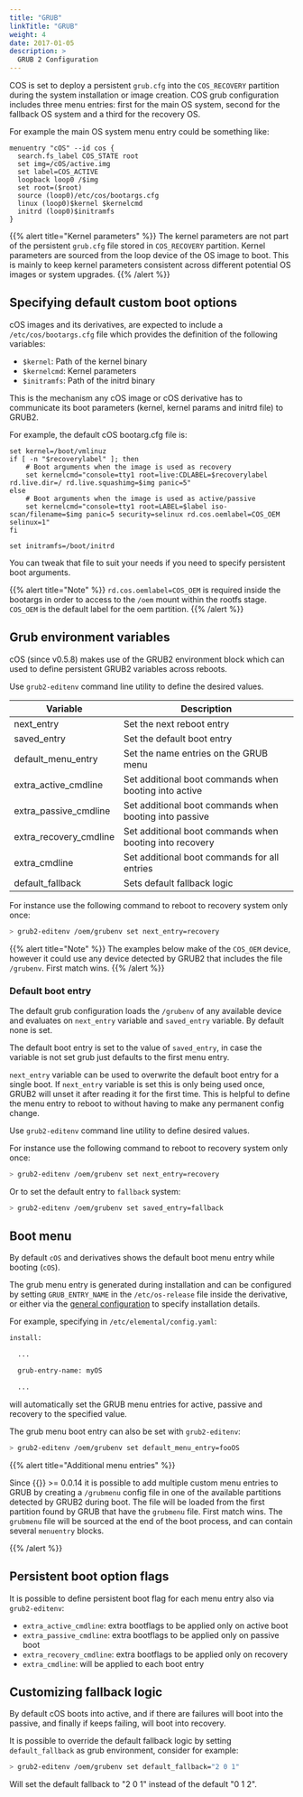 ```yaml
---
title: "GRUB"
linkTitle: "GRUB"
weight: 4
date: 2017-01-05
description: >
  GRUB 2 Configuration
---
```


COS is set to deploy a persistent `grub.cfg` into the `COS_RECOVERY` partition during
the system installation or image creation. COS grub configuration
includes three menu entries: first for the main OS system, second for the
fallback OS system and a third for the recovery OS.

For example the main OS system menu entry could be something like:

```
menuentry "cOS" --id cos {
  search.fs_label COS_STATE root
  set img=/cOS/active.img
  set label=COS_ACTIVE
  loopback loop0 /$img
  set root=($root)
  source (loop0)/etc/cos/bootargs.cfg
  linux (loop0)$kernel $kernelcmd
  initrd (loop0)$initramfs
}
```

{{% alert title="Kernel parameters" %}}
The kernel parameters are not part of the persistent `grub.cfg` file stored in `COS_RECOVERY` partition. 
Kernel parameters are sourced from the loop device of the OS image to boot. This is mainly to
keep kernel parameters consistent across different potential OS images or
system upgrades. 
{{% /alert %}}

## Specifying default custom boot options

cOS images and its derivatives, are expected to include a
`/etc/cos/bootargs.cfg` file which provides the definition of the following
variables:

* `$kernel`: Path of the kernel binary 
* `$kernelcmd`: Kernel parameters
* `$initramfs`: Path of the initrd binary

This is the mechanism any cOS image or cOS derivative has to communicate
its boot parameters (kernel, kernel params and initrd file) to GRUB2.

For example, the default cOS bootarg.cfg file is:

```
set kernel=/boot/vmlinuz
if [ -n "$recoverylabel" ]; then
    # Boot arguments when the image is used as recovery
    set kernelcmd="console=tty1 root=live:CDLABEL=$recoverylabel rd.live.dir=/ rd.live.squashimg=$img panic=5"
else
    # Boot arguments when the image is used as active/passive
    set kernelcmd="console=tty1 root=LABEL=$label iso-scan/filename=$img panic=5 security=selinux rd.cos.oemlabel=COS_OEM selinux=1"
fi

set initramfs=/boot/initrd
```

You can tweak that file to suit your needs if you need to specify persistent boot arguments.

{{% alert title="Note" %}}
`rd.cos.oemlabel=COS_OEM` is required inside the bootargs in order to access to the `/oem` mount within the rootfs stage. `COS_OEM` is the default label for the oem partition.
{{% /alert %}}

## Grub environment variables

cOS (since v0.5.8) makes use of the GRUB2 environment block which can used to define
persistent GRUB2 variables across reboots.

Use `grub2-editenv` command line utility to define the desired values.

| Variable               |  Description                                            |
|------------------------|---------------------------------------------------------|
| next_entry             | Set the next reboot entry                               |
| saved_entry            | Set the default boot entry                              |
| default_menu_entry     | Set the name entries on the GRUB menu                   |
| extra_active_cmdline   | Set additional boot commands when booting into active   |
| extra_passive_cmdline  | Set additional boot commands when booting into passive  |
| extra_recovery_cmdline | Set additional boot commands when booting into recovery |
| extra_cmdline          | Set additional boot commands for all entries            |
| default_fallback       | Sets default fallback logic                             |


For instance use the following command to reboot to recovery system only once:

```bash
> grub2-editenv /oem/grubenv set next_entry=recovery
```

{{% alert title="Note" %}}
The examples below make of the `COS_OEM` device, however it could use any device
detected by GRUB2 that includes the file `/grubenv`. First match wins.
{{% /alert %}}

### Default boot entry

The default grub configuration loads the `/grubenv` of any available device
and evaluates on `next_entry` variable and `saved_entry` variable. By default
none is set.

The default boot entry is set to the value of `saved_entry`, in case the variable
is not set grub just defaults to the first menu entry.

`next_entry` variable can be used to overwrite the default boot entry for a single
boot. If `next_entry` variable is set this is only being used once, GRUB2 will
unset it after reading it for the first time. This is helpful to define the menu entry
to reboot to without having to make any permanent config change.

Use `grub2-editenv` command line utility to define desired values.

For instance use the following command to reboot to recovery system only once:

```bash
> grub2-editenv /oem/grubenv set next_entry=recovery
```

Or to set the default entry to `fallback` system:

```bash
> grub2-editenv /oem/grubenv set saved_entry=fallback
```

## Boot menu

By default `cOS` and derivatives shows the default boot menu entry while booting (`cOS`).

The grub menu entry is generated during installation and can be configured by setting `GRUB_ENTRY_NAME` in the `/etc/os-release` file inside the derivative, or either via the [general configuration](../../customizing/general_configuration) to specify installation details.

For example, specifying in `/etc/elemental/config.yaml`:

```bash
install:

  ...

  grub-entry-name: myOS

  ...
```

will automatically set the GRUB menu entries for active, passive and recovery to the specified value.

The grub menu boot entry can also be set with `grub2-editenv`:

```bash
> grub2-editenv /oem/grubenv set default_menu_entry=fooOS
```

{{% alert title="Additional menu entries" %}}

Since {{<package package="system/grub2-config" >}} >= 0.0.14 it is possible to add multiple custom menu entries to GRUB by creating a `/grubmenu` config file in one of the available partitions detected by GRUB2 during boot. The file will be loaded from the first partition found by GRUB that have the `grubmenu` file. First match wins. 
The `grubmenu` file will be sourced at the end of the boot process, and can contain several `menuentry` blocks.

{{% /alert %}}

## Persistent boot option flags

It is possible to define persistent boot flag for each menu entry also via `grub2-editenv`:

- `extra_active_cmdline`: extra bootflags to be applied only on active boot
- `extra_passive_cmdline`: extra bootflags to be applied only on passive boot
- `extra_recovery_cmdline`: extra bootflags to be applied only on recovery
- `extra_cmdline`: will be applied to each boot entry


## Customizing fallback logic

By default cOS boots into active, and if there are failures will boot into the passive, and finally if keeps failing, will boot into recovery.

It is possible to override the default fallback logic by setting `default_fallback` as grub environment, consider for example:

```bash
> grub2-editenv /oem/grubenv set default_fallback="2 0 1"
```

Will set the default fallback to "2 0 1" instead of the default "0 1 2".
